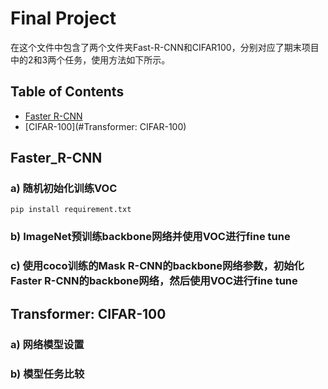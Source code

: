 # Final Project
在这个文件中包含了两个文件夹Fast-R-CNN和CIFAR100，分别对应了期末项目中的2和3两个任务，使用方法如下所示。
## Table of Contents
- [Faster R-CNN](#Faster_R-CNN)
- [CIFAR-100](#Transformer: CIFAR-100)

## Faster_R-CNN
### a) 随机初始化训练VOC
```
pip install requirement.txt
```
### b) ImageNet预训练backbone网络并使用VOC进行fine tune
### c) 使用coco训练的Mask R-CNN的backbone网络参数，初始化Faster R-CNN的backbone网络，然后使用VOC进行fine tune

## Transformer: CIFAR-100
### a) 网络模型设置
### b) 模型任务比较




